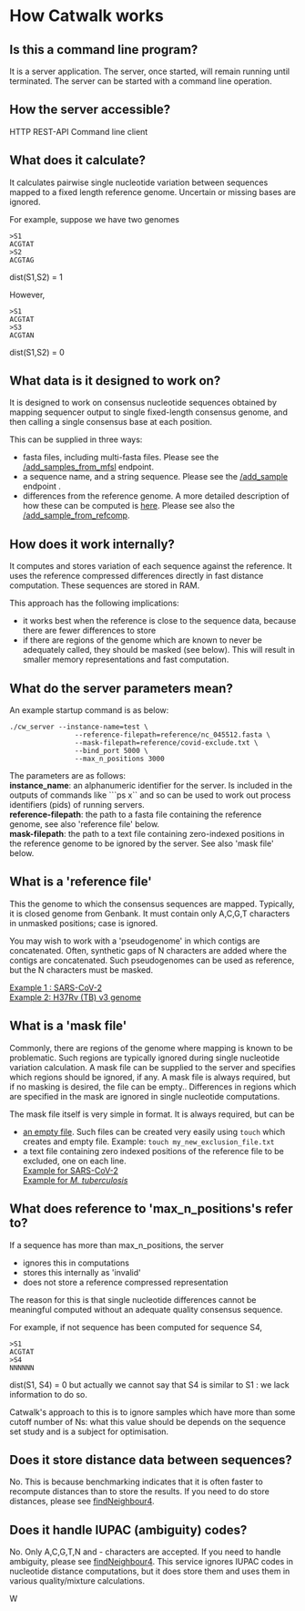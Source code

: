 # How Catwalk works

## Is this a command line program?
It is a server application.  The server, once started, will remain running until terminated.  The server can be started with a command line operation.

## How the server accessible?
HTTP REST-API
Command line client

## What does it calculate?
It calculates pairwise single nucleotide variation between sequences mapped to a fixed length reference genome.  Uncertain or missing bases are ignored.  

For example, suppose we have two genomes
```
>S1
ACGTAT
>S2
ACGTAG
```
dist(S1,S2) = 1

However, 
```
>S1
ACGTAT
>S3
ACGTAN
```
dist(S1,S2) = 0

## What data is it designed to work on?
It is designed to work on consensus nucleotide sequences obtained by mapping sequencer output to single fixed-length consensus genome, and then calling a single consensus base at each position.

This can be supplied in three ways:
* fasta files, including multi-fasta files.  Please see the [/add_samples_from_mfsl](api.md) endpoint.
* a sequence name, and a string sequence.  Please see the [/add_sample](api.md) endpoint .
* differences from the reference genome.  A more detailed description of how these can be computed is [here](refcomp.md).  Please see also the [/add_sample_from_refcomp](api.md).

## How does it work internally?
It computes and stores variation of each sequence against the reference.  It uses the reference compressed differences directly in fast distance computation.  These sequences are stored in RAM.

This approach has the following implications:
* it works best when the reference is close to the sequence data, because there are fewer differences to store
* if there are regions of the genome which are known to never be adequately called, they should be masked (see below).  This will result in smaller memory representations and fast computation.

## What do the server parameters mean?
An example startup command is as below:
```
./cw_server --instance-name=test \
                --reference-filepath=reference/nc_045512.fasta \
                --mask-filepath=reference/covid-exclude.txt \
                --bind_port 5000 \
                --max_n_positions 3000
```

The parameters are as follows:  
**instance_name**: an alphanumeric identifier for the server.  Is included in the outputs of commands like ```ps x`` and so can be used to work out process identifiers (pids) of running servers.  
**reference-filepath**: the path to a fasta file containing the reference genome, see also 'reference file' below.  
**mask-filepath**: the path to a text file containing zero-indexed positions in the reference genome to be ignored by the server.  See also 'mask file' below.

## What is a 'reference file'
This the genome to which the consensus sequences are mapped.  Typically, it is closed genome from Genbank.  It must contain only A,C,G,T characters in unmasked positions; case is ignored.

You may wish to work with a 'pseudogenome' in which contigs are concatenated.  Often, synthetic gaps of N characters are added where the contigs are concatenated.  Such pseudogenomes can be used as reference, but the N characters must be masked. 

[Example 1 : SARS-CoV-2](https://www.ncbi.nlm.nih.gov/nuccore/NC_045512.2?report=fasta)  
[Example 2: H37Rv (TB) v3 genome](reference/TB-ref.fasta)  

## What is a 'mask file'
Commonly, there are regions of the genome where mapping is known to be problematic.  Such regions are typically ignored during single nucleotide variation calculation.  A mask file can be supplied to the server and specifies which regions should be ignored, if any.  A mask file is always required, but if no masking is desired, the file can be empty..  Differences in regions which are specified in the mask are ignored in single nucleotide computations.

The mask file itself is very simple in format.  It is always required, but can be
* [an empty file](../reference/nil.txt).  Such files can be created very easily using ```touch``` which creates and empty file.  Example: ```touch my_new_exclusion_file.txt```
* a text file containing zero indexed positions of the reference file to be excluded, one on each line.  
[Example for SARS-CoV-2](../reference/covid-exclude.txt)    
[Example for *M. tuberculosis*](../reference/TB-exclude-adaptive.txt)  


## What does reference to 'max_n_positions's refer to?
If a sequence has more than max_n_positions, the server 
* ignores this in computations
* stores this internally as 'invalid'
* does not store a reference compressed representation

The reason for this is that single nucleotide differences cannot be meaningful computed without an adequate quality consensus sequence.

For example, if not sequence has been computed for sequence S4, 
```
>S1
ACGTAT
>S4
NNNNNN
```
dist(S1, S4) = 0 but actually we cannot say that S4 is similar to S1 : we lack information to do so.

Catwalk's approach to this is to ignore samples which have more than some cutoff number of Ns: what this value should be depends on the sequence set study and is a subject for optimisation.

## Does it store distance data between sequences?
No.  This is because benchmarking indicates that it is often faster to recompute distances than to store the results. If you need to do store distances, please see [findNeighbour4](https://github.com/davidhwyllie/findNeighbour4).

## Does it handle IUPAC (ambiguity) codes?
No.  Only A,C,G,T,N and - characters are accepted.  If you need to handle ambiguity, please see  [findNeighbour4](https://github.com/davidhwyllie/findNeighbour4).  This service ignores IUPAC codes in nucleotide distance computations, but it does store them and uses them in various quality/mixture calculations.

W